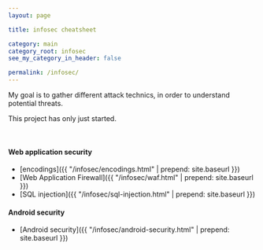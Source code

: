```yaml
---
layout: page

title: infosec cheatsheet

category: main
category_root: infosec
see_my_category_in_header: false

permalink: /infosec/
---
```


My goal is to gather different attack technics, in order to understand potential threats.

This project has only just started.

<br>

#### Web application security

- [encodings]({{ "/infosec/encodings.html" | prepend: site.baseurl }})
- [Web Application Firewall]({{ "/infosec/waf.html" | prepend: site.baseurl }})
- [SQL injection]({{ "/infosec/sql-injection.html" | prepend: site.baseurl }})

#### Android security

- [Android security]({{ "/infosec/android-security.html" | prepend: site.baseurl }})
